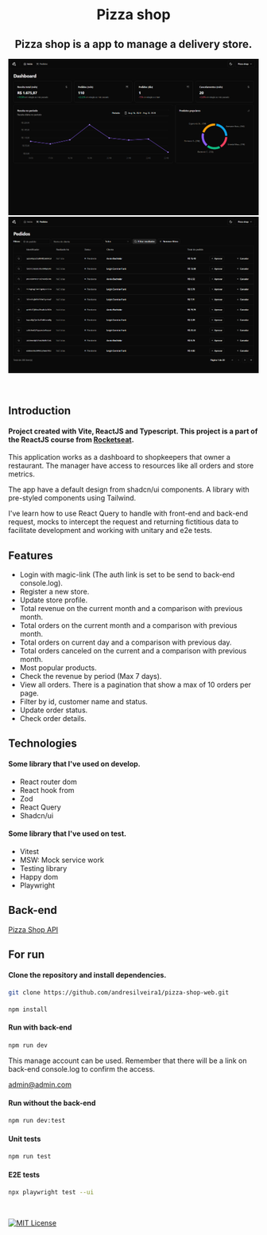 <h1 align="center">Pizza shop</h1>

<h2 align="center">Pizza shop is a app to manage a delivery store.</h2>

![preview](./.github/preview-dashboard.png)
![preview](./.github/preview-orders.png)

<br>

## Introduction

#### Project created with Vite, ReactJS and Typescript. This project is a part of the ReactJS course from [Rocketseat](https://www.rocketseat.com.br/).

<p>This application works as a dashboard to shopkeepers that owner a restaurant. The manager have access to resources like all orders and store metrics.</p>

<p>The app have a default design from shadcn/ui components. A library with pre-styled components using Tailwind.</p>

<p>I've learn how to use React Query to handle with front-end and back-end request, mocks to intercept the request and returning fictitious data to facilitate development and working with unitary and e2e tests.</p>

## Features

- Login with magic-link (The auth link is set to be send to back-end console.log).
- Register a new store.
- Update store profile.
- Total revenue on the current month and a comparison with previous month.
- Total orders on the current month and a comparison with previous month.
- Total orders on current day and a comparison with previous day.
- Total orders canceled on the current and a comparison with previous month.
- Most popular products.
- Check the revenue by period (Max 7 days).
- View all orders. There is a pagination that show a max of 10 orders per page.
- Filter by id, customer name and status.
- Update order status.
- Check order details.

## Technologies

#### Some library that I've used on develop.

- React router dom
- React hook from
- Zod
- React Query
- Shadcn/ui

#### Some library that I've used on test.

- Vitest
- MSW: Mock service work
- Testing library
- Happy dom
- Playwright

## Back-end

[Pizza Shop API](https://github.com/andresilveira1/pizza-shop-api)

## For run

#### Clone the repository and install dependencies.

```bash
git clone https://github.com/andresilveira1/pizza-shop-web.git

npm install
```

#### Run with back-end

```bash
npm run dev
```

<p>This manage account can be used. Remember that there will be a link on back-end console.log to confirm the access.</p>

admin@admin.com

#### Run without the back-end

```bash
npm run dev:test
```

#### Unit tests

```bash
npm run test
```

#### E2E tests

```bash
npx playwright test --ui
```

<br>

[![MIT License](https://img.shields.io/badge/License-MIT-green.svg)](https://choosealicense.com/licenses/mit/)
